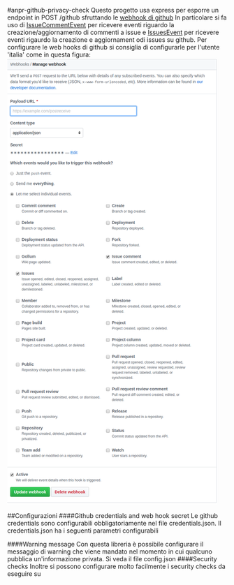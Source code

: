 #anpr-github-privacy-check
Questo progetto usa express per esporre un endpoint in POST /github sfruttando le [webhook di github](https://developer.github.com/webhooks)
In particolare si fa uso di [IssueCommentEvent](https://developer.github.com/v3/activity/events/types/#issuecommentevent) per ricevere eventi riguardo la creazione/aggiornamento di commenti a issue e [IssuesEvent](https://developer.github.com/v3/activity/events/types/#issuesevent)  per ricevere eventi rigaurdo la creazione e aggiornament odi issues su github.
Per configurare le web hooks di github si consiglia di configurarle per l'utente 'italia' come in questa figura:
![Immagine di configurazione web hooks github](./info.png)

##Configurazioni
####Github credentials and web hook secret
Le github credentials sono configurabili obbligatoriamente nel file credentials.json.
Il credentials.json ha i seguenti parametri configurabili

####Warning message
Con questa libreria è possibile configurare il messaggio di warning che viene mandato nel momento in cui qualcuno pubblica un'informazione privata.
Si veda il file config.json
####Security checks
Inoltre si possono configurare molto facilmente i security checks da eseguire su
